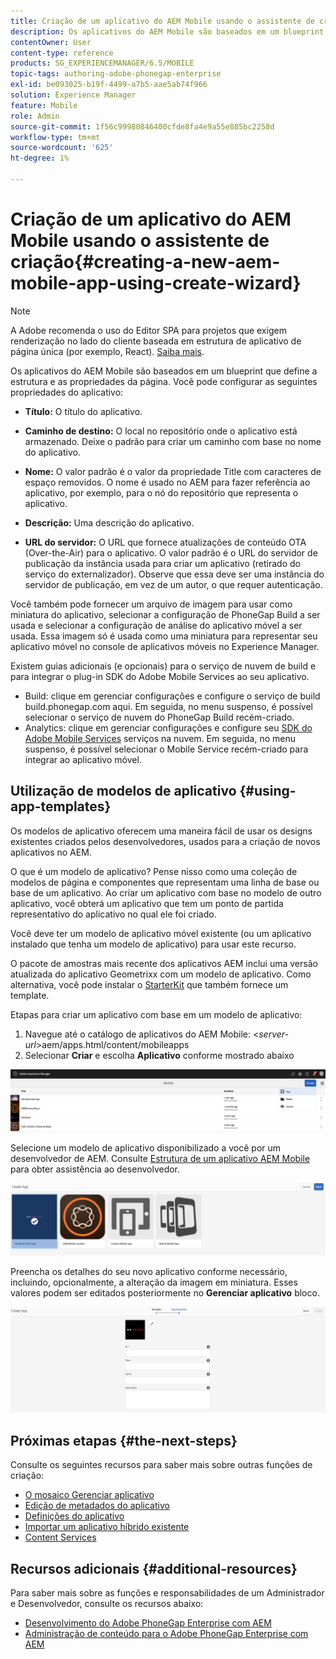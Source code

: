 ```yaml
---
title: Criação de um aplicativo do AEM Mobile usando o assistente de criação
description: Os aplicativos do AEM Mobile são baseados em um blueprint que define a estrutura e as propriedades da página. Siga esta página para saber como criar um aplicativo com base em um modelo de aplicativo.
contentOwner: User
content-type: reference
products: SG_EXPERIENCEMANAGER/6.5/MOBILE
topic-tags: authoring-adobe-phonegap-enterprise
exl-id: be093025-b19f-4499-a7b5-aae5ab74f966
solution: Experience Manager
feature: Mobile
role: Admin
source-git-commit: 1f56c99980846400cfde8fa4e9a55e885bc2258d
workflow-type: tm+mt
source-wordcount: '625'
ht-degree: 1%

---
```


# Criação de um aplicativo do AEM Mobile usando o assistente de criação{#creating-a-new-aem-mobile-app-using-create-wizard}

>[!NOTE]
>
>A Adobe recomenda o uso do Editor SPA para projetos que exigem renderização no lado do cliente baseada em estrutura de aplicativo de página única (por exemplo, React). [Saiba mais](/help/sites-developing/spa-overview.md).

Os aplicativos do AEM Mobile são baseados em um blueprint que define a estrutura e as propriedades da página. Você pode configurar as seguintes propriedades do aplicativo:

* **Título:** O título do aplicativo.
* **Caminho de destino:** O local no repositório onde o aplicativo está armazenado. Deixe o padrão para criar um caminho com base no nome do aplicativo.

* **Nome:** O valor padrão é o valor da propriedade Title com caracteres de espaço removidos. O nome é usado no AEM para fazer referência ao aplicativo, por exemplo, para o nó do repositório que representa o aplicativo.
* **Descrição:** Uma descrição do aplicativo.
* **URL do servidor:** O URL que fornece atualizações de conteúdo OTA (Over-the-Air) para o aplicativo. O valor padrão é o URL do servidor de publicação da instância usada para criar um aplicativo (retirado do serviço do externalizador). Observe que essa deve ser uma instância do servidor de publicação, em vez de um autor, o que requer autenticação.

Você também pode fornecer um arquivo de imagem para usar como miniatura do aplicativo, selecionar a configuração de PhoneGap Build a ser usada e selecionar a configuração de análise do aplicativo móvel a ser usada. Essa imagem só é usada como uma miniatura para representar seu aplicativo móvel no console de aplicativos móveis no Experience Manager.

Existem guias adicionais (e opcionais) para o serviço de nuvem de build e para integrar o plug-in SDK do Adobe Mobile Services ao seu aplicativo.

* Build: clique em gerenciar configurações e configure o serviço de build build.phonegap.com aqui. Em seguida, no menu suspenso, é possível selecionar o serviço de nuvem do PhoneGap Build recém-criado.
* Analytics: clique em gerenciar configurações e configure seu [SDK do Adobe Mobile Services](https://experienceleague.adobe.com/docs/mobile-services/using/home.html) serviços na nuvem. Em seguida, no menu suspenso, é possível selecionar o Mobile Service recém-criado para integrar ao aplicativo móvel.

## Utilização de modelos de aplicativo {#using-app-templates}

Os modelos de aplicativo oferecem uma maneira fácil de usar os designs existentes criados pelos desenvolvedores, usados para a criação de novos aplicativos no AEM.

O que é um modelo de aplicativo? Pense nisso como uma coleção de modelos de página e componentes que representam uma linha de base ou base de um aplicativo.
Ao criar um aplicativo com base no modelo de outro aplicativo, você obterá um aplicativo que tem um ponto de partida representativo do aplicativo no qual ele foi criado.

Você deve ter um modelo de aplicativo móvel existente (ou um aplicativo instalado que tenha um modelo de aplicativo) para usar este recurso.

O pacote de amostras mais recente dos aplicativos AEM inclui uma versão atualizada do aplicativo Geometrixx com um modelo de aplicativo. Como alternativa, você pode instalar o [StarterKit](https://github.com/Adobe-Marketing-Cloud-Apps/aem-phonegap-starter-kit) que também fornece um template.

Etapas para criar um aplicativo com base em um modelo de aplicativo:

1. Navegue até o catálogo de aplicativos do AEM Mobile: &lt;*server-url*>aem/apps.html/content/mobileapps
1. Selecionar **Criar** e escolha **Aplicativo** conforme mostrado abaixo

![chlimage_1-158](assets/chlimage_1-158.png)

Selecione um modelo de aplicativo disponibilizado a você por um desenvolvedor de AEM. Consulte [Estrutura de um aplicativo AEM Mobile](/help/mobile/phonegap-structure-an-app.md) para obter assistência ao desenvolvedor.

![chlimage_1-159](assets/chlimage_1-159.png)

Preencha os detalhes do seu novo aplicativo conforme necessário, incluindo, opcionalmente, a alteração da imagem em miniatura. Esses valores podem ser editados posteriormente no **Gerenciar aplicativo** bloco.

![chlimage_1-160](assets/chlimage_1-160.png)

## Próximas etapas {#the-next-steps}

Consulte os seguintes recursos para saber mais sobre outras funções de criação:

* [O mosaico Gerenciar aplicativo](/help/mobile/phonegap-app-details-tile.md)
* [Edição de metadados do aplicativo](/help/mobile/phonegap-editmetadata.md)
* [Definições do aplicativo](/help/mobile/phonegap-app-definitions.md)
* [Importar um aplicativo híbrido existente](/help/mobile/phonegap-adding-content-to-imported-app.md)
* [Content Services](/help/mobile/develop-content-as-a-service.md)

## Recursos adicionais {#additional-resources}

Para saber mais sobre as funções e responsabilidades de um Administrador e Desenvolvedor, consulte os recursos abaixo:

* [Desenvolvimento do Adobe PhoneGap Enterprise com AEM](/help/mobile/developing-in-phonegap.md)
* [Administração de conteúdo para o Adobe PhoneGap Enterprise com AEM](/help/mobile/administer-phonegap.md)
